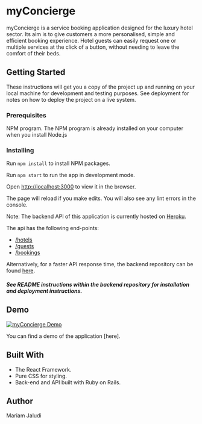 
# myConcierge
myConcierge is a service booking application designed for the luxury hotel sector.  Its aim is to give customers a more personalised, simple and efficient booking experience. Hotel guests can easily request one or multiple services at the click of a button, without needing to leave the comfort of their beds.

## Getting Started
These instructions will get you a copy of the project up and running on your local machine for development and testing purposes. See deployment for notes on how to deploy the project on a live system.

### Prerequisites
NPM program. The NPM program is already installed on your computer when you install Node.js

### Installing

Run `npm install` to install NPM packages.<br>

Run `npm start` to run the app in development mode. <br>

Open [http://localhost:3000](http://localhost:3000) to view it in the browser.

The page will reload if you make edits. You will also see any lint errors in the console.

Note: The backend API of this application is currently hosted on [Heroku](https://myconcierge-app-api.herokuapp.com/).

The api has the following end-points: <br>
* [/hotels](https://myconcierge-app-api.herokuapp.com/hotels) <br>
* [/guests](https://myconcierge-app-api.herokuapp.com/guests) <br>
* [/bookings](https://myconcierge-app-api.herokuapp.com/guests) <br>

Alternatively, for a faster API response time, the backend repository can be found [here](https://github.com/Mariamjaludi/myConcierge-backend).

##### *See README instructions within the backend repository for installation and deployment instructions.*

## Demo

[![myConcierge Demo](http://img.youtube.com/vi/eMXua9Lt5Kg/0.jpg)](http://www.youtube.com/watch?v=eMXua9Lt5Kg "myConcierge Demo")

You can find a demo of the application [here].



## Built With

* The React Framework.
* Pure CSS for styling.
* Back-end and API built with Ruby on Rails.

## Author

Mariam Jaludi
